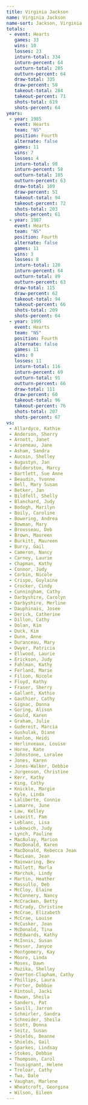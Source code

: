 ```yaml
---
title: Virginia Jackson
name: Virginia Jackson
name-sort: Jackson, Virginia
totals:
 - event: Hearts
   games: 33
   wins: 10
   losses: 23
   inturn-total: 334
   inturn-percent: 64
   outturn-total: 285
   outturn-percent: 64
   draw-total: 335
   draw-percent: 58
   takeout-total: 284
   takeout-percent: 71
   shots-total: 619
   shots-percent: 64
years:
 - year: 1985
   event: Hearts
   team: "NS"
   position: Fourth
   alternate: false
   games: 11
   wins: 7
   losses: 4
   inturn-total: 98
   inturn-percent: 58
   outturn-total: 105
   outturn-percent: 63
   draw-total: 109
   draw-percent: 51
   takeout-total: 94
   takeout-percent: 72
   shots-total: 203
   shots-percent: 61
 - year: 1987
   event: Hearts
   team: "NS"
   position: Fourth
   alternate: false
   games: 11
   wins: 3
   losses: 8
   inturn-total: 120
   inturn-percent: 64
   outturn-total: 89
   outturn-percent: 63
   draw-total: 115
   draw-percent: 62
   takeout-total: 94
   takeout-percent: 66
   shots-total: 209
   shots-percent: 64
 - year: 1995
   event: Hearts
   team: "NS"
   position: Fourth
   alternate: false
   games: 11
   wins: 0
   losses: 11
   inturn-total: 116
   inturn-percent: 69
   outturn-total: 91
   outturn-percent: 66
   draw-total: 111
   draw-percent: 60
   takeout-total: 96
   takeout-percent: 76
   shots-total: 207
   shots-percent: 67
vs:
 - Allardyce, Kathie
 - Anderson, Sherry
 - Arnott, Janet
 - Arseneau, Jane
 - Asham, Sandra
 - Aucoin, Shelley
 - Augustyn, Jan
 - Balderston, Marcy
 - Bartlett, Sue Anne
 - Beaudin, Yvonne
 - Bell, Mary Susan
 - Betker, Jan
 - Bildfell, Shelly
 - Blanchard, Judy
 - Bodogh, Marilyn
 - Boily, Caroline
 - Bowering, Andrea
 - Bowman, Mary
 - Brousseau, Deb
 - Brown, Maureen
 - Burkitt, Maureen
 - Burry, Gail
 - Cameron, Nancy
 - Carney, Laurie
 - Chapman, Kathy
 - Connor, Judy
 - Corbin, Nicole
 - Crispo, Guylaine
 - Crocker, Cindy
 - Cunningham, Cathy
 - Darbyshire, Carolyn
 - Darbyshire, Merline
 - Dauphinais, Josee
 - Derick, Catherine
 - Dillon, Cathy
 - Dolan, Kim
 - Duck, Kim
 - Dunn, Anne
 - Duranceau, Mary
 - Dwyer, Patricia
 - Ellwood, Laurie
 - Erickson, Judy
 - Fahlman, Kathy
 - Ferland, Marie
 - Filion, Nicole
 - Floyd, Kathy
 - Fraser, Sherry
 - Gallant, Kathie
 - Gauthier, Cathy
 - Gignac, Donna
 - Goring, Alison
 - Gould, Karen
 - Graham, Julie
 - Gudereit, Marcia
 - Gushulak, Diane
 - Hanlon, Heidi
 - Herlinveaux, Louise
 - Horne, Kate
 - Johnstone, Loralee
 - Jones, Karen
 - Jones-Walker, Debbie
 - Jurgenson, Christine
 - Kerr, Kathy
 - King, Cathy
 - Knickle, Margie
 - Kyle, Linda
 - Laliberte, Connie
 - Lamarre, June
 - Law, Kelley
 - Leavitt, Pam
 - Leblanc, Lisa
 - Lukowich, Judy
 - Lynch, Pauline
 - MacAulay, Marion
 - MacDonald, Karen
 - MacDonald, Rebecca Jean
 - MacLean, Jean
 - Mainwaring, Bev
 - Mallett, Marla
 - Marchuk, Lindy
 - Martin, Heather
 - Massullo, Deb
 - McCloy, Elaine
 - McConnery, Nancy
 - McCracken, Betty
 - McCrady, Christine
 - McCrae, Elizabeth
 - McCrae, Louise
 - McCusker, Joan
 - McDonald, Tina
 - McEdwards, Kathy
 - McInnis, Susan
 - Messer, Janyce
 - Montgomery, Kay
 - Moore, Linda
 - Moses, Dawn
 - Muzika, Shelley
 - Overton-Clapham, Cathy
 - Phillips, Laura
 - Porter, Debbie
 - Rintoul, Jacki
 - Rowan, Sheila
 - Sanders, Pat
 - Savill, Jarron
 - Schmirler, Sandra
 - Schneider, Sheila
 - Scott, Donna
 - Seitz, Susan
 - Shields, Deanne
 - Shields, Gail
 - Sparkes, Lindsay
 - Stokes, Debbie
 - Thompson, Carol
 - Tousignant, Helene
 - Treloar, Cathy
 - Twa, Dale
 - Vaughan, Marlene
 - Wheatcroft, Georgina
 - Wilson, Eileen
---
```


